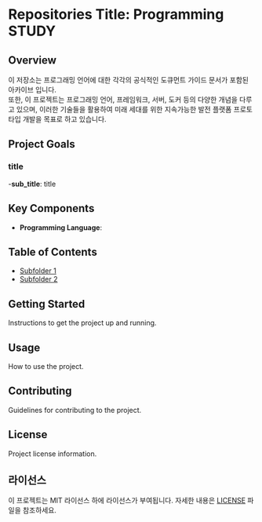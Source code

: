 # Repositories Title: Programming STUDY

## Overview

이 저장소는 프로그래밍 언어에 대한 각각의 공식적인 도큐먼트 가이드 문서가 포함된 아카이브 입니다.
<br/>
또한, 이 프로젝트는 프로그래밍 언어, 프레임워크, 서버, 도커 등의 다양한 개념을 다루고 있으며, 이러한 기술들을 활용하여 미래 세대를 위한 지속가능한 발전 플랫폼 프로토타입 개발을 목표로 하고 있습니다.

## Project Goals
### title
-**sub_title**: title

## Key Components
- **Programming Language**: 

## Table of Contents

- [Subfolder 1](./subfolder1/README.md)
- [Subfolder 2](./subfolder2/README.md)

## Getting Started

Instructions to get the project up and running.

## Usage

How to use the project.

## Contributing

Guidelines for contributing to the project.

## License

Project license information.

## 라이선스
이 프로젝트는 MIT 라이선스 하에 라이선스가 부여됩니다. 자세한 내용은 [LICENSE](./LICENSE) 파일을 참조하세요.